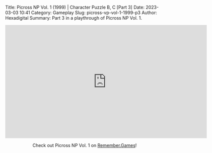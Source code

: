 Title: Picross NP Vol. 1 (1999) | Character Puzzle B, C [Part 3]
Date: 2023-03-03 10:41
Category: Gameplay
Slug: picross-vp-vol-1-1999-p3
Author: Hexadigital
Summary: Part 3 in a playthrough of Picross NP Vol. 1.

<center><iframe src="https://www.youtube.com/embed/vdOw7U_91Jg?feature=oembed" allow="accelerometer; autoplay; encrypted-media; gyroscope; picture-in-picture" width="640" height="360" frameborder="0"></iframe>

Check out Picross NP Vol. 1 on [Remember.Games](https://remember.games/game/6791/picross-np-vol-1/)!</center>


